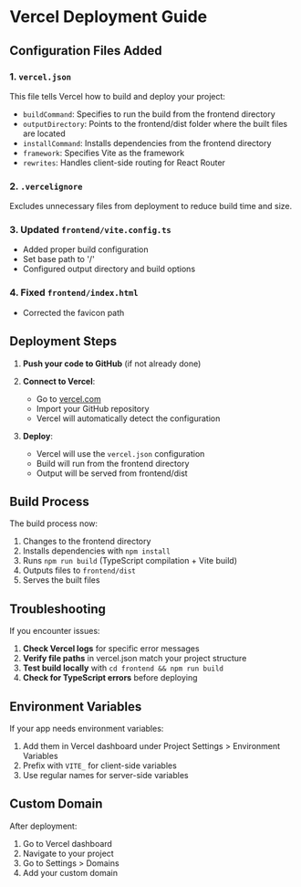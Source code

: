 # Vercel Deployment Guide

## Configuration Files Added

### 1. `vercel.json`
This file tells Vercel how to build and deploy your project:
- `buildCommand`: Specifies to run the build from the frontend directory
- `outputDirectory`: Points to the frontend/dist folder where the built files are located
- `installCommand`: Installs dependencies from the frontend directory
- `framework`: Specifies Vite as the framework
- `rewrites`: Handles client-side routing for React Router

### 2. `.vercelignore`
Excludes unnecessary files from deployment to reduce build time and size.

### 3. Updated `frontend/vite.config.ts`
- Added proper build configuration
- Set base path to '/'
- Configured output directory and build options

### 4. Fixed `frontend/index.html`
- Corrected the favicon path

## Deployment Steps

1. **Push your code to GitHub** (if not already done)
2. **Connect to Vercel**:
   - Go to [vercel.com](https://vercel.com)
   - Import your GitHub repository
   - Vercel will automatically detect the configuration

3. **Deploy**:
   - Vercel will use the `vercel.json` configuration
   - Build will run from the frontend directory
   - Output will be served from frontend/dist

## Build Process

The build process now:
1. Changes to the frontend directory
2. Installs dependencies with `npm install`
3. Runs `npm run build` (TypeScript compilation + Vite build)
4. Outputs files to `frontend/dist`
5. Serves the built files

## Troubleshooting

If you encounter issues:

1. **Check Vercel logs** for specific error messages
2. **Verify file paths** in vercel.json match your project structure
3. **Test build locally** with `cd frontend && npm run build`
4. **Check for TypeScript errors** before deploying

## Environment Variables

If your app needs environment variables:
1. Add them in Vercel dashboard under Project Settings > Environment Variables
2. Prefix with `VITE_` for client-side variables
3. Use regular names for server-side variables

## Custom Domain

After deployment:
1. Go to Vercel dashboard
2. Navigate to your project
3. Go to Settings > Domains
4. Add your custom domain 